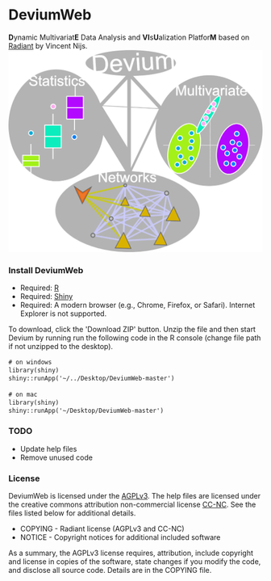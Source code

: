 DeviumWeb
=========
<b>D</b>ynamic Multivariat<b>E</b> Data Analysis and <b>VI</b>s<b>U</b>alization Platfor<b>M</b> based on [Radiant](https://github.com/mostly-harmless/radiant) by Vincent Nijs.
![logo](devium_logo.png)

### Install DeviumWeb

- Required: [R](http://cran.rstudio.com/)
- Required: [Shiny](http://www.rstudio.com/shiny/)
- Required: A modern browser (e.g., Chrome, Firefox, or Safari). Internet Explorer is not supported.

To download, click the 'Download ZIP' button. Unzip the file and then start Devium by running run the following code in the R console (change file path if not unzipped to the desktop).

	# on windows
	library(shiny)
	shiny::runApp('~/../Desktop/DeviumWeb-master')

 	# on mac
 	library(shiny)
	shiny::runApp('~/Desktop/DeviumWeb-master')

### TODO

- Update help files
- Remove unused code


### License

DeviumWeb is licensed under the [AGPLv3](http://www.tldrlegal.com/l/AGPL3). The help files are licensed under the creative commons attribution non-commercial license [CC-NC](http://www.tldrlegal.com/license/creative-commons-attribution-noncommercial-(cc-nc)). See the files listed below for additional details.

- COPYING - Radiant license (AGPLv3 and CC-NC)
- NOTICE - Copyright notices for additional included software

As a summary, the AGPLv3 license requires, attribution, include copyright and license in copies of the software, state changes if you modify the code, and disclose all source code. Details are in the COPYING file.
